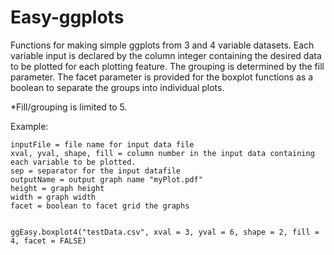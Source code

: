 # Easy-ggplots
Functions for making simple ggplots from 3 and 4 variable datasets. Each variable input is declared by the column integer containing the desired data to be plotted for each plotting feature. The grouping is determined by the fill parameter. The facet parameter is provided for the boxplot functions as a boolean to separate the groups into individual plots. 

*Fill/grouping is limited to 5.

Example:
```
inputFile = file name for input data file
xval, yval, shape, fill = column number in the input data containing each variable to be plotted.
sep = separator for the input datafile
outputName = output graph name "myPlot.pdf"
height = graph height
width = graph width
facet = boolean to facet grid the graphs


ggEasy.boxplot4("testData.csv", xval = 3, yval = 6, shape = 2, fill = 4, facet = FALSE)
```
